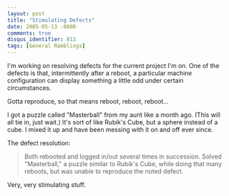 ```yaml
---
layout: post
title: "Stimulating Defects"
date: 2005-05-13 -0800
comments: true
disqus_identifier: 813
tags: [General Ramblings]
---
```

I'm working on resolving defects for the current project I'm on. One of
the defects is that, intermittently after a reboot, a particular machine
configuration can display something a little odd under certain
circumstances.

 Gotta reproduce, so that means reboot, reboot, reboot...

 I got a puzzle called "Masterball" from my aunt like a month ago. (This
will all tie in, just wait.) It's sort of like Rubik's Cube, but a
sphere instead of a cube. I mixed it up and have been messing with it on
and off ever since.

 The defect resolution:
> Both rebooted and logged in/out several times in succession. Solved
> "Masterball," a puzzle similar to Rubik's Cube, while doing that many
> reboots, but was unable to reproduce the noted defect.

 Very, very stimulating stuff.
